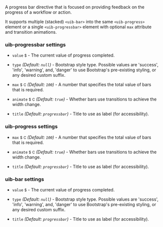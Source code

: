 A progress bar directive that is focused on providing feedback on the progress of a workflow or action.

It supports multiple (stacked) `<uib-bar>` into the same `<uib-progress>` element or a single `<uib-progressbar>` element with optional `max` attribute and transition animations.

### uib-progressbar settings

* `value`
  <small class="badge">$</small>
  <i class="glyphicon glyphicon-eye-open"></i> -
  The current value of progress completed.

* `type`
  _(Default: `null`)_ -
  Bootstrap style type. Possible values are 'success', 'info', 'warning', and, 'danger' to use Bootstrap's pre-existing styling, or any desired custom suffix.

* `max`
  <small class="badge">$</small>
  <small class="badge">C</small>
  <i class="glyphicon glyphicon-eye-open"></i>
  _(Default: `100`)_ -
  A number that specifies the total value of bars that is required.

* `animate`
  <small class="badge">$</small>
  <small class="badge">C</small>
  _(Default: `true`)_ -
  Whether bars use transitions to achieve the width change.

* `title`
  _(Default: `progressbar`)_ -
  Title to use as label (for accessibility).
  
### uib-progress settings

* `max`
  <small class="badge">$</small>
  <small class="badge">C</small>
  <i class="glyphicon glyphicon-eye-open"></i>
  _(Default: `100`)_ -
  A number that specifies the total value of bars that is required.

* `animate`
  <small class="badge">$</small>
  <small class="badge">C</small>
  _(Default: `true`)_ -
  Whether bars use transitions to achieve the width change.

* `title`
  _(Default: `progressbar`)_ -
  Title to use as label (for accessibility).
  
### uib-bar settings

* `value`
  <small class="badge">$</small>
  <i class="glyphicon glyphicon-eye-open"></i> -
  The current value of progress completed.

* `type`
  _(Default: `null`)_ -
  Bootstrap style type. Possible values are 'success', 'info', 'warning', and, 'danger' to use Bootstrap's pre-existing styling, or any desired custom suffix.

* `title`
  _(Default: `progressbar`)_ -
  Title to use as label (for accessibility).

